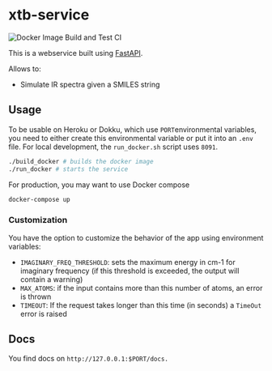 # xtb-service

![Docker Image Build and Test CI](https://github.com/cheminfo-py/xtb-service/workflows/Docker%20Image%20Build%20CI/badge.svg)

This is a webservice built using [FastAPI](https://github.com/tiangolo/fastapi).

Allows to:
- Simulate IR spectra given a SMILES string

## Usage

To be usable on Heroku or Dokku, which use `PORT`environmental variables, you need to either create this environmental variable or put it into an `.env` file. For local development, the `run_docker.sh` script uses `8091`.

```bash
./build_docker # builds the docker image
./run_docker # starts the service
```

For production, you may want to use Docker compose

```bash
docker-compose up
```

### Customization

You have the option to customize the behavior of the app using environment variables:

- `IMAGINARY_FREQ_THRESHOLD`: sets the maximum energy in cm-1 for imaginary frequency (if this threshold is exceeded, the output will contain a warning)
- `MAX_ATOMS`: if the input contains more than this number of atoms, an error is thrown
- `TIMEOUT`: If the request takes longer than this time (in seconds) a `TimeOut` error is raised


## Docs

You find docs on `http://127.0.0.1:$PORT/docs.`
